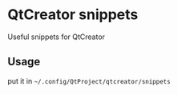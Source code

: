 # QtCreator snippets
Useful snippets for QtCreator
## Usage
put it in `~/.config/QtProject/qtcreator/snippets`
